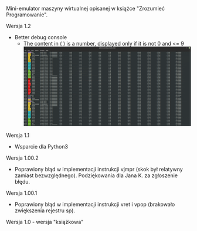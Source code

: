 Mini-emulator maszyny wirtualnej opisanej w książce "Zrozumieć Programowanie".

Wersja 1.2

- Better debug console
  - The content in ( ) is a number, displayed only if it is not 0 and <= 9
    ![debug console](img/debug_console.png)

Wersja 1.1

- Wsparcie dla Python3

Wersja 1.00.2

- Poprawiony błąd w implementacji instrukcji vjmpr (skok był relatywny zamiast
  bezwzględnego). Podziękowania dla Jana K. za zgłoszenie błędu.

Wersja 1.00.1

- Poprawiony błąd w implementacji instrukcji vret i vpop (brakowało zwiększenia
  rejestru sp).

Wersja 1.0 - wersja "książkowa"
